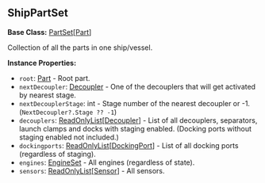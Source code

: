 ## ShipPartSet

**Base Class:** [PartSet](PartSet.1.md)\[[Part](PartBase.md)\]

Collection of all the parts in one ship/vessel.


**Instance Properties:**
- `root`: [Part](PartBase.md) - Root part.
- `nextDecoupler`: [Decoupler](Decoupler.md) - One of the decouplers that will get activated by nearest stage.
- `nextDecouplerStage`: int - Stage number of the nearest decoupler or -1. (`NextDecoupler?.Stage ?? -1`)
- `decouplers`: [ReadOnlyList](../API/ReadOnlyList.1.md)\[[Decoupler](Decoupler.md)\] - List of all decouplers, separators, launch clamps and docks with staging enabled. (Docking ports without staging enabled not included.)
- `dockingports`: [ReadOnlyList](../API/ReadOnlyList.1.md)\[[DockingPort](DockingPort.md)\] - List of all docking ports (regardless of staging).
- `engines`: [EngineSet](EngineSet.md) - All engines (regardless of state).
- `sensors`: [ReadOnlyList](../API/ReadOnlyList.1.md)\[[Sensor](Sensor.md)\] - All sensors.
